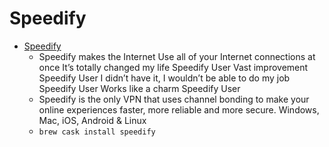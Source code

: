 # Speedify
- [Speedify](https://speedify.com/)
  -  Speedify makes the Internet  Use all of your Internet connections at once It’s totally changed my life Speedify User Vast improvement Speedify User I didn’t have it, I wouldn’t be able to do my job Speedify User Works like a charm Speedify User
  - Speedify is the only VPN that uses channel bonding to make your online experiences faster, more reliable and more secure. Windows, Mac, iOS, Android & Linux
  - `brew cask install speedify`
